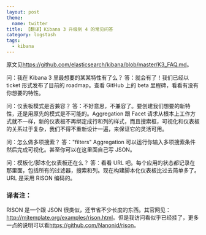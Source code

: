 ```yaml
---
layout: post
theme:
  name: twitter
title: 【翻译】Kibana 3 升级到 4 的常见问答
category: logstash
tags:
  - kibana
---
```


原文见<https://github.com/elasticsearch/kibana/blob/master/K3_FAQ.md>。

问：我在 Kibana 3 里最想要的某某特性有了么？
答：就会有了！我们已经以 ticket 形式发布了目前的 roadmap。查看 GitHub 上的 beta 里程碑，看看有没有你想要的特性。

问：仪表板模式是否兼容？
答：不好意思，不兼容了。要创建我们想要的新特性，还是用原先的模式是不可能的。Aggregation 跟 Facet 请求从根本上工作方式就不一样，新的仪表板不再绑定成行和列的样式，而且搜索框，可视化和仪表板的关系过于复杂，我们不得不重新设计一遍，来保证它的灵活可用。

问：怎么做多项搜索？
答："filters" Aggregation 可以运行你输入多项搜索条件然后完成可视化。甚至你可以在这里面自己写 JSON。

问：模板化/脚本化仪表板还在么？
答：看看 URL 吧。每个应用的状态都记录在那里面，包括所有的过滤器，搜索和列。现在构建脚本化仪表板比过去简单多了。URL 是采用 RISON 编码的。

### 译者注：

RISON 是一个跟 JSON 很类似，还节省不少长度的东西。其官网见：<http://mjtemplate.org/examples/rison.html>。但是我访问看似乎已经挂了，更多一点的说明可以看<https://github.com/Nanonid/rison>。

